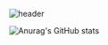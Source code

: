 ![header](https://capsule-render.vercel.app/api?type=Cylinder)

![Anurag's GitHub stats](https://github-readme-stats.vercel.app/api?username=DongKyuRyu&show_icons=true&theme=ambient_gradient)
